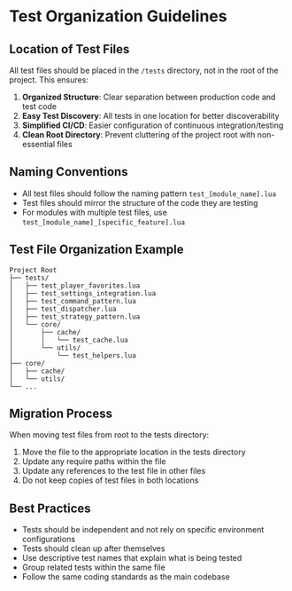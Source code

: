 # Test Organization Guidelines

## Location of Test Files

All test files should be placed in the `/tests` directory, not in the root of the project. This ensures:

1. **Organized Structure**: Clear separation between production code and test code
2. **Easy Test Discovery**: All tests in one location for better discoverability
3. **Simplified CI/CD**: Easier configuration of continuous integration/testing
4. **Clean Root Directory**: Prevent cluttering of the project root with non-essential files

## Naming Conventions

- All test files should follow the naming pattern `test_[module_name].lua`
- Test files should mirror the structure of the code they are testing
- For modules with multiple test files, use `test_[module_name]_[specific_feature].lua`

## Test File Organization Example

```
Project Root
├── tests/
│   ├── test_player_favorites.lua
│   ├── test_settings_integration.lua
│   ├── test_command_pattern.lua
│   ├── test_dispatcher.lua
│   ├── test_strategy_pattern.lua
│   └── core/
│       ├── cache/
│       │   └── test_cache.lua
│       └── utils/
│           └── test_helpers.lua
├── core/
│   ├── cache/
│   └── utils/
└── ...
```

## Migration Process

When moving test files from root to the tests directory:

1. Move the file to the appropriate location in the tests directory
2. Update any require paths within the file
3. Update any references to the test file in other files
4. Do not keep copies of test files in both locations

## Best Practices

- Tests should be independent and not rely on specific environment configurations
- Tests should clean up after themselves
- Use descriptive test names that explain what is being tested
- Group related tests within the same file
- Follow the same coding standards as the main codebase
